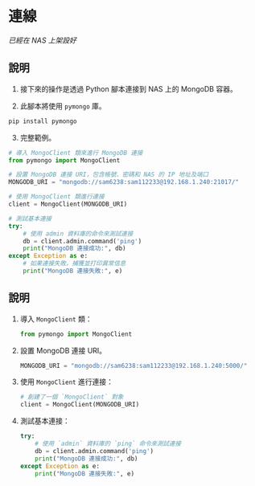# 連線

_已經在 NAS 上架設好_

## 說明

1. 接下來的操作是透過 Python 腳本連接到 NAS 上的 MongoDB 容器。

2. 此腳本將使用 `pymongo` 庫。

```bash
pip install pymongo
```

3. 完整範例。

```python
# 導入 MongoClient 類來進行 MongoDB 連接
from pymongo import MongoClient

# 設置 MongoDB 連接 URI，包含帳號、密碼和 NAS 的 IP 地址及端口
MONGODB_URI = "mongodb://sam6238:sam112233@192.168.1.240:21017/"

# 使用 MongoClient 類進行連接
client = MongoClient(MONGODB_URI)

# 測試基本連接
try:
    # 使用 admin 資料庫的命令來測試連接
    db = client.admin.command('ping')
    print("MongoDB 連接成功:", db)
except Exception as e:
    # 如果連接失敗，捕獲並打印異常信息
    print("MongoDB 連接失敗:", e)
```

## 說明

1. 導入 `MongoClient` 類：

    ```python
    from pymongo import MongoClient
    ```

2. 設置 MongoDB 連接 URI。

    ```python
    MONGODB_URI = "mongodb://sam6238:sam112233@192.168.1.240:5000/"
    ```


3. 使用 `MongoClient` 進行連接：

    ```python
    # 創建了一個 `MongoClient` 對象
    client = MongoClient(MONGODB_URI)
    ```


4. 測試基本連接：

    ```python
    try:
        # 使用 `admin` 資料庫的 `ping` 命令來測試連接
        db = client.admin.command('ping')
        print("MongoDB 連接成功:", db)
    except Exception as e:
        print("MongoDB 連接失敗:", e)
    ```
